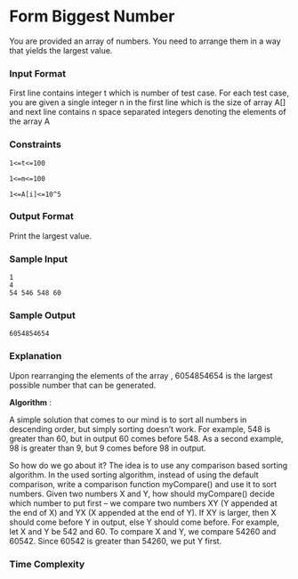 # Form Biggest Number

You are provided an array of numbers. You need to arrange them in a way that yields the largest value.

### Input Format

First line contains integer t which is number of test case.
For each test case, you are given a single integer n in the first line which is the size of array A[] and next line contains n space separated integers denoting the elements of the array A

### Constraints

```
1<=t<=100

1<=m<=100

1<=A[i]<=10^5
```

### Output Format

Print the largest value.

### Sample Input

```
1
4
54 546 548 60
```

### Sample Output

```
6054854654
```

### Explanation

Upon rearranging the elements of the array , 6054854654 is the largest possible number that can be generated.

**Algorithm** :

A simple solution that comes to our mind is to sort all numbers in descending order, but simply sorting doesn’t work. For example, 548 is greater than 60, but in output 60 comes before 548. As a second example, 98 is greater than 9, but 9 comes before 98 in output.

So how do we go about it? The idea is to use any comparison based sorting algorithm. In the used sorting algorithm, instead of using the default comparison, write a comparison function myCompare() and use it to sort numbers. Given two numbers X and Y, how should myCompare() decide which number to put first – we compare two numbers XY (Y appended at the end of X) and YX (X appended at the end of Y). If XY is larger, then X should come before Y in output, else Y should come before. For example, let X and Y be 542 and 60. To compare X and Y, we compare 54260 and 60542. Since 60542 is greater than 54260, we put Y first.

### Time Complexity
